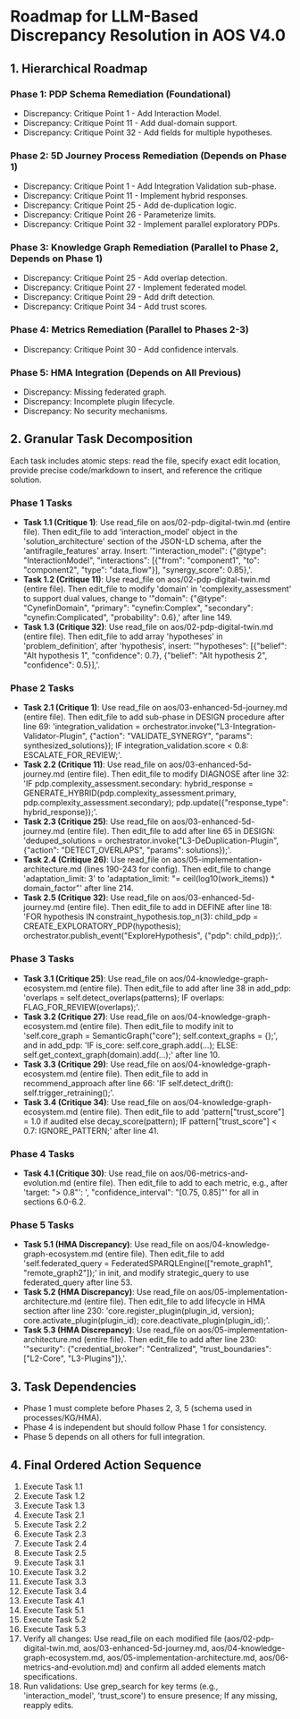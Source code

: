 # Roadmap for LLM-Based Discrepancy Resolution in AOS V4.0

## 1. Hierarchical Roadmap
### Phase 1: PDP Schema Remediation (Foundational)
- Discrepancy: Critique Point 1 - Add Interaction Model.
- Discrepancy: Critique Point 11 - Add dual-domain support.
- Discrepancy: Critique Point 32 - Add fields for multiple hypotheses.

### Phase 2: 5D Journey Process Remediation (Depends on Phase 1)
- Discrepancy: Critique Point 1 - Add Integration Validation sub-phase.
- Discrepancy: Critique Point 11 - Implement hybrid responses.
- Discrepancy: Critique Point 25 - Add de-duplication logic.
- Discrepancy: Critique Point 26 - Parameterize limits.
- Discrepancy: Critique Point 32 - Implement parallel exploratory PDPs.

### Phase 3: Knowledge Graph Remediation (Parallel to Phase 2, Depends on Phase 1)
- Discrepancy: Critique Point 25 - Add overlap detection.
- Discrepancy: Critique Point 27 - Implement federated model.
- Discrepancy: Critique Point 29 - Add drift detection.
- Discrepancy: Critique Point 34 - Add trust scores.

### Phase 4: Metrics Remediation (Parallel to Phases 2-3)
- Discrepancy: Critique Point 30 - Add confidence intervals.

### Phase 5: HMA Integration (Depends on All Previous)
- Discrepancy: Missing federated graph.
- Discrepancy: Incomplete plugin lifecycle.
- Discrepancy: No security mechanisms.

## 2. Granular Task Decomposition
Each task includes atomic steps: read the file, specify exact edit location, provide precise code/markdown to insert, and reference the critique solution.

### Phase 1 Tasks
- **Task 1.1 (Critique 1)**: Use read_file on aos/02-pdp-digital-twin.md (entire file). Then edit_file to add 'interaction_model' object in the 'solution_architecture' section of the JSON-LD schema, after the 'antifragile_features' array. Insert: '"interaction_model": {"@type": "InteractionModel", "interactions": [{"from": "component1", "to": "component2", "type": "data_flow"}], "synergy_score": 0.85},'.
- **Task 1.2 (Critique 11)**: Use read_file on aos/02-pdp-digital-twin.md (entire file). Then edit_file to modify 'domain' in 'complexity_assessment' to support dual values, change to '"domain": {"@type": "CynefinDomain", "primary": "cynefin:Complex", "secondary": "cynefin:Complicated", "probability": 0.6},' after line 149.
- **Task 1.3 (Critique 32)**: Use read_file on aos/02-pdp-digital-twin.md (entire file). Then edit_file to add array 'hypotheses' in 'problem_definition', after 'hypothesis', insert: '"hypotheses": [{"belief": "Alt hypothesis 1", "confidence": 0.7}, {"belief": "Alt hypothesis 2", "confidence": 0.5}],'.

### Phase 2 Tasks
- **Task 2.1 (Critique 1)**: Use read_file on aos/03-enhanced-5d-journey.md (entire file). Then edit_file to add sub-phase in DESIGN procedure after line 69: 'integration_validation = orchestrator.invoke("L3-Integration-Validator-Plugin", {"action": "VALIDATE_SYNERGY", "params": synthesized_solutions}); IF integration_validation.score < 0.8: ESCALATE_FOR_REVIEW;'.
- **Task 2.2 (Critique 11)**: Use read_file on aos/03-enhanced-5d-journey.md (entire file). Then edit_file to modify DIAGNOSE after line 32: 'IF pdp.complexity_assessment.secondary: hybrid_response = GENERATE_HYBRID(pdp.complexity_assessment.primary, pdp.complexity_assessment.secondary); pdp.update({"response_type": hybrid_response});'.
- **Task 2.3 (Critique 25)**: Use read_file on aos/03-enhanced-5d-journey.md (entire file). Then edit_file to add after line 65 in DESIGN: 'deduped_solutions = orchestrator.invoke("L3-DeDuplication-Plugin", {"action": "DETECT_OVERLAPS", "params": solutions});'.
- **Task 2.4 (Critique 26)**: Use read_file on aos/05-implementation-architecture.md (lines 190-243 for config). Then edit_file to change 'adaptation_limit: 3' to 'adaptation_limit: "= ceil(log10(work_items)) * domain_factor"' after line 214.
- **Task 2.5 (Critique 32)**: Use read_file on aos/03-enhanced-5d-journey.md (entire file). Then edit_file to add in DEFINE after line 18: 'FOR hypothesis IN constraint_hypothesis.top_n(3): child_pdp = CREATE_EXPLORATORY_PDP(hypothesis); orchestrator.publish_event("ExploreHypothesis", {"pdp": child_pdp});'.

### Phase 3 Tasks
- **Task 3.1 (Critique 25)**: Use read_file on aos/04-knowledge-graph-ecosystem.md (entire file). Then edit_file to add after line 38 in add_pdp: 'overlaps = self.detect_overlaps(patterns); IF overlaps: FLAG_FOR_REVIEW(overlaps);'.
- **Task 3.2 (Critique 27)**: Use read_file on aos/04-knowledge-graph-ecosystem.md (entire file). Then edit_file to modify init to 'self.core_graph = SemanticGraph("core"); self.context_graphs = {};', and in add_pdp: 'IF is_core: self.core_graph.add(...); ELSE: self.get_context_graph(domain).add(...);' after line 10.
- **Task 3.3 (Critique 29)**: Use read_file on aos/04-knowledge-graph-ecosystem.md (entire file). Then edit_file to add in recommend_approach after line 66: 'IF self.detect_drift(): self.trigger_retraining();'.
- **Task 3.4 (Critique 34)**: Use read_file on aos/04-knowledge-graph-ecosystem.md (entire file). Then edit_file to add 'pattern["trust_score"] = 1.0 if audited else decay_score(pattern); IF pattern["trust_score"] < 0.7: IGNORE_PATTERN;' after line 41.

### Phase 4 Tasks
- **Task 4.1 (Critique 30)**: Use read_file on aos/06-metrics-and-evolution.md (entire file). Then edit_file to add to each metric, e.g., after 'target: "> 0.8"': ', "confidence_interval": "[0.75, 0.85]"' for all in sections 6.0-6.2.

### Phase 5 Tasks
- **Task 5.1 (HMA Discrepancy)**: Use read_file on aos/04-knowledge-graph-ecosystem.md (entire file). Then edit_file to add 'self.federated_query = FederatedSPARQLEngine(["remote_graph1", "remote_graph2"]);' in init, and modify strategic_query to use federated_query after line 53.
- **Task 5.2 (HMA Discrepancy)**: Use read_file on aos/05-implementation-architecture.md (entire file). Then edit_file to add lifecycle in HMA section after line 230: 'core.register_plugin(plugin_id, version); core.activate_plugin(plugin_id); core.deactivate_plugin(plugin_id);'.
- **Task 5.3 (HMA Discrepancy)**: Use read_file on aos/05-implementation-architecture.md (entire file). Then edit_file to add after line 230: '"security": {"credential_broker": "Centralized", "trust_boundaries": ["L2-Core", "L3-Plugins"]},'.

## 3. Task Dependencies
- Phase 1 must complete before Phases 2, 3, 5 (schema used in processes/KG/HMA).
- Phase 4 is independent but should follow Phase 1 for consistency.
- Phase 5 depends on all others for full integration.

## 4. Final Ordered Action Sequence
1. Execute Task 1.1
2. Execute Task 1.2
3. Execute Task 1.3
4. Execute Task 2.1
5. Execute Task 2.2
6. Execute Task 2.3
7. Execute Task 2.4
8. Execute Task 2.5
9. Execute Task 3.1
10. Execute Task 3.2
11. Execute Task 3.3
12. Execute Task 3.4
13. Execute Task 4.1
14. Execute Task 5.1
15. Execute Task 5.2
16. Execute Task 5.3
17. Verify all changes: Use read_file on each modified file (aos/02-pdp-digital-twin.md, aos/03-enhanced-5d-journey.md, aos/04-knowledge-graph-ecosystem.md, aos/05-implementation-architecture.md, aos/06-metrics-and-evolution.md) and confirm all added elements match specifications.
18. Run validations: Use grep_search for key terms (e.g., 'interaction_model', 'trust_score') to ensure presence; If any missing, reapply edits. 
